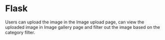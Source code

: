 # Flask

Users can upload the image in the Image upload page, can view the uploaded image in Image gallery page and filter out the image based on the category filter.
